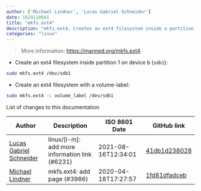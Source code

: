 ```yaml
---
author: ['Michael Lindner', 'Lucas Gabriel Schneider']
date: 1629110041
title: "mkfs.ext4"
description: "mkfs.ext4, Creates an ext4 filesystem inside a partition."
categories: "linux"
---
```

> More information: <https://manned.org/mkfs.ext4>.

- Create an ext4 filesystem inside partition 1 on device b (`sdb1`):

```bash
sudo mkfs.ext4 /dev/sdb1
```

- Create an ext4 filesystem with a volume-label:

```bash
sudo mkfs.ext4 -L volume_label /dev/sdb1
```
List of changes to this documentation


Author | Description | ISO 8601 Date | GitHub link
------|-----|-----|-----
[Lucas Gabriel Schneider](mailto:casdpa@gmail.com) | linux/[l-m]: add more information link (#6231) | 2021-08-16T12:34:01 | [41db1d238028](https://github.com/tldr-pages/tldr/commit/41db1d2380286234a89aaa2131d8e1d1c531b850)
[Michael Lindner](mailto:3502223+MikeLindner@users.noreply.github.com) | mkfs.ext4: add page (#3986) | 2020-04-18T17:27:57 | [1fd81dfadceb](https://github.com/tldr-pages/tldr/commit/1fd81dfadceb0aee34635c0eeaec9f84b52d4c62)

